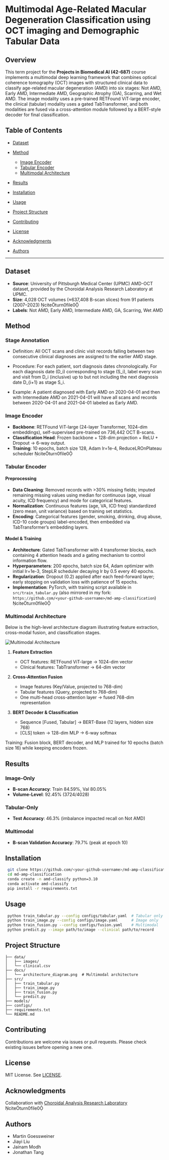 # Multimodal Age-Related Macular Degeneration Classification using OCT imaging and Demographic Tabular Data


## Overview

This term project for the **Projects in Biomedical AI (42-687)** course implements a multimodal deep learning framework that combines optical coherence tomography (OCT) images with structured clinical data to classify age-related macular degeneration (AMD) into six stages: Not AMD, Early AMD, Intermediate AMD, Geographic Atrophy (GA), Scarring, and Wet AMD. The image modality uses a pre-trained RETFound ViT-large encoder, the clinical (tabular) modality uses a gated TabTransformer, and both modalities are fused via a cross-attention module followed by a BERT-style decoder for final classification.

## Table of Contents

* [Dataset](#dataset)
* [Method](#method)

  * [Image Encoder](#image-encoder)
  * [Tabular Encoder](#tabular-encoder)
  * [Multimodal Architecture](#multimodal-architecture)
* [Results](#results)
* [Installation](#installation)
* [Usage](#usage)
* [Project Structure](#project-structure)
* [Contributing](#contributing)
* [License](#license)
* [Acknowledgments](#acknowledgments)
* [Authors](#authors)

---

## Dataset

* **Source**: University of Pittsburgh Medical Center (UPMC) AMD-OCT dataset, provided by the Choroidal Analysis Research Laboratory at UPMC.
* **Size**: 4,028 OCT volumes (≈637,408 B-scan slices) from 91 patients (2007–2023) citeturn0file0
* **Labels**: Not AMD, Early AMD, Intermediate AMD, GA, Scarring, Wet AMD

## Method

### Stage Annotation
* Definition: All OCT scans and clinic visit records falling between two consecutive clinical diagnoses are assigned to the earlier AMD stage.

* Procedure: For each patient, sort diagnosis dates chronologically. For each diagnosis date (D_i) corresponding to stage (S_i), label every scan and visit from D_i (inclusive) up to but not including the next diagnosis date D_{i+1} as stage S_i.

* Example: A patient diagnosed with Early AMD on 2020-04-01 and then with Intermediate AMD on 2021-04-01 will have all scans and records between 2020-04-01 and 2021-04-01 labeled as Early AMD.

### Image Encoder

* **Backbone**: RETFound ViT-large (24-layer Transformer, 1024-dim embeddings), self-supervised pre-trained on 736,442 OCT B-scans.
* **Classification Head**: Frozen backbone + 128-dim projection + ReLU + Dropout → 6-way output.
* **Training**: 10 epochs, batch size 128, Adam lr=1e-4, ReduceLROnPlateau scheduler citeturn0file0

### Tabular Encoder

#### Preprocessing

* **Data Cleaning**: Removed records with >30% missing fields; imputed remaining missing values using median for continuous (age, visual acuity, ICD frequency) and mode for categorical features.
* **Normalization**: Continuous features (age, VA, ICD freq) standardized (zero mean, unit variance) based on training set statistics.
* **Encoding**: Categorical features (gender, smoking, drinking, drug abuse, ICD-10 code groups) label-encoded, then embedded via TabTransformer’s embedding layers.

#### Model & Training

* **Architecture**: Gated TabTransformer with 4 transformer blocks, each containing 4 attention heads and a gating mechanism to control information flow.
* **Hyperparameters**: 200 epochs, batch size 64, Adam optimizer with initial lr=1e-3, StepLR scheduler decaying lr by 0.5 every 40 epochs.
* **Regularization**: Dropout (0.2) applied after each feed-forward layer; early stopping on validation loss with patience of 15 epochs.
* **Implementation**: PyTorch, with training script available in `src/train_tabular.py` (also mirrored in my fork: `https://github.com/<your-github-username>/md-amp-classification`) citeturn0file0

### Multimodal Architecture

Below is the high-level architecture diagram illustrating feature extraction, cross-modal fusion, and classification stages.

![Multimodal Architecture](images/mutilmodal_architecture.png)

1. **Feature Extraction**

   * OCT features: RETFound ViT-large → 1024-dim vector
   * Clinical features: TabTransformer → 64-dim vector
2. **Cross-Attention Fusion**

   * Image features (Key/Value, projected to 768-dim)
   * Tabular features (Query, projected to 768-dim)
   * One multi-head cross-attention layer → fused 768-dim representation
3. **BERT Decoder & Classification**

   * Sequence \[Fused, Tabular] → BERT-Base (12 layers, hidden size 768)
   * \[CLS] token → 128-dim MLP → 6-way softmax

Training: Fusion block, BERT decoder, and MLP trained for 10 epochs (batch size 16) while keeping encoders frozen.

## Results

### Image-Only

* **B-scan Accuracy**: Train 84.59%, Val 80.05%
* **Volume-Level**: 92.45% (3724/4028)

### Tabular-Only

* **Test Accuracy**: 46.3% (imbalance impacted recall on Not AMD)

### Multimodal

* **B-scan Validation Accuracy**: 79.7% (peak at epoch 10)

## Installation

```bash
 git clone https://github.com/<your-github-username>/md-amp-classification.git
 cd md-amp-classification
 conda create -n amd-classify python=3.10
 conda activate amd-classify
 pip install -r requirements.txt
```

## Usage

```bash
 python train_tabular.py --config configs/tabular.yaml  # Tabular only
 python train_image.py --config configs/image.yaml      # Image only
 python train_fusion.py --config configs/fusion.yaml    # Multimodal
 python predict.py --image path/to/image --clinical path/to/record
```

## Project Structure

```
├── data/
│   ├── images/
│   └── clinical.csv
├── docs/
│   └── architecture_diagram.png  # Multimodal architecture
├── src/
│   ├── train_tabular.py
│   ├── train_image.py
│   ├── train_fusion.py
│   └── predict.py
├── models/
├── configs/
├── requirements.txt
└── README.md
```

## Contributing

Contributions are welcome via issues or pull requests. Please check existing issues before opening a new one.

## License

MIT License. See [LICENSE](LICENSE).

## Acknowledgments

Collaboration with [Choroidal Analysis Research Laboratory](https://ophthalmology.pitt.edu/research/basic-science-research/laboratories/choroidal-analysis-research-laboratory) citeturn0file0

## Authors

* Martin Goessweiner
* Jiayi Liu
* Jainam Modh
* Jonathan Tang



